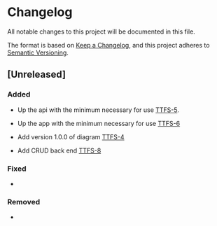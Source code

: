 # Changelog

All notable changes to this project will be documented in this file.

The format is based on [Keep a Changelog](https://keepachangelog.com/en/1.0.0/),
and this project adheres to [Semantic Versioning](https://semver.org/spec/v2.0.0.html).

## [Unreleased]

### Added

- Up the api with the minimum necessary for use [TTFS-5](https://guilhermetelesdev.atlassian.net/browse/TTFS-5).

- Up the app with the minimum necessary for use [TTFS-6](https://guilhermetelesdev.atlassian.net/browse/TTFS-6)

- Add version 1.0.0 of diagram [TTFS-4](https://guilhermetelesdev.atlassian.net/browse/TTFS-4)

- Add CRUD back end [TTFS-8](https://guilhermetelesdev.atlassian.net/browse/TTFS-8)

### Fixed

- 

### Removed

- 